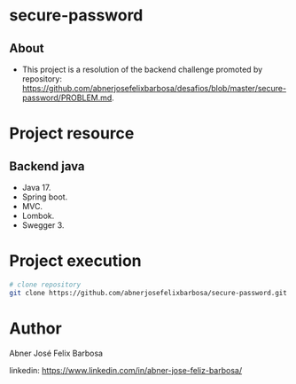 # secure-password

## About

- This project is a resolution of the backend challenge promoted by repository: https://github.com/abnerjosefelixbarbosa/desafios/blob/master/secure-password/PROBLEM.md.

# Project resource

## Backend java

- Java 17.
- Spring boot.
- MVC.
- Lombok.
- Swegger 3.

# Project execution

```bash
# clone repository
git clone https://github.com/abnerjosefelixbarbosa/secure-password.git
```

# Author

Abner José Felix Barbosa

linkedin: https://www.linkedin.com/in/abner-jose-feliz-barbosa/
